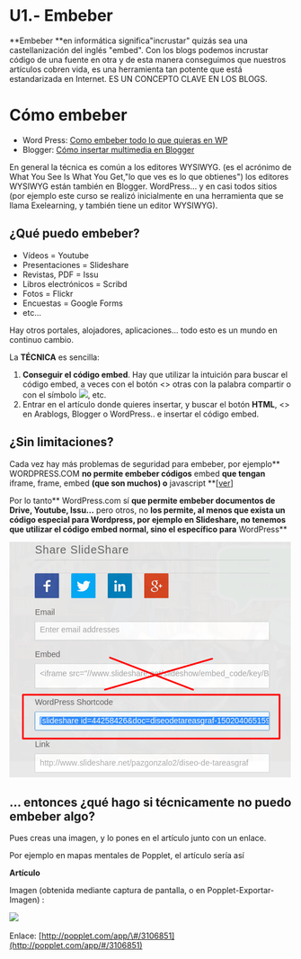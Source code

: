 # U1.- Embeber

**Embeber **en informática significa"incrustar" quizás sea una castellanización del inglés "embed". Con los blogs podemos incrustar código de una fuente en otra y de esta manera conseguimos que nuestros artículos cobren vida, es una herramienta tan potente que está estandarizada en Internet. ES UN CONCEPTO CLAVE EN LOS BLOGS.

# **Cómo embeber**

* Word Press: [Como embeber todo lo que quieras en WP](http://facilytic.catedu.es/2013/06/13/como-embeber-todo-lo-que-quieras-en-wordpress-org/)
* Blogger: [ Cómo insertar multimedia en Blogger](http://es.slideshare.net/rafaelballesteros1/cmo-embeber-insertar-contenidos-multimedia-en-blogger-28834549)

En general la técnica es común a los editores WYSIWYG. \(es el acrónimo de What You See Is What You Get,"lo que ves es lo que obtienes"\) los editores WYSIWYG están también en Blogger. WordPress... y en casi todos sitios \(por ejemplo este curso se realizó inicialmente en una herramienta que se llama Exelearning, y también tiene un editor WYSIWYG\).

## ¿Qué puedo embeber?

* Vídeos = Youtube
* Presentaciones = Slideshare
* Revistas, PDF = Issu
* Libros electrónicos = Scribd
* Fotos = Flickr
* Encuestas = Google Forms
* etc...

Hay otros portales, alojadores, aplicaciones... todo esto es un mundo en continuo cambio.

La **TÉCNICA** es sencilla:

1. **Conseguir el código embed**. Hay que utilizar la intuición para buscar el código embed, a veces con el botón &lt;&gt; otras con la palabra compartir o con el símbolo ![](https://encrypted-tbn2.gstatic.com/images?q=tbn:ANd9GcT2bl_sMdiGOUlFAFQJW9KZ4CIxJz286l8iq4ril2vdnmcN7_LFgg), etc.
2. Entrar en el artículo donde quieres insertar, y buscar el botón **HTML**, &lt;&gt; en Arablogs, Blogger o WordPress.. e insertar el código embed.

## ¿Sin limitaciones?

Cada vez hay más problemas de seguridad para embeber, por ejemplo** WORDPRESS.COM **no permite embeber códigos** embed **que tengan** iframe, frame, embed **\(que son muchos\) o** javascript **\[[ver](https://en.support.wordpress.com/code/)\]

Por lo tanto** WordPress.com sí **que permite embeber documentos de Drive, Youtube, Issu...** pero otros, no **los permite, al menos que exista un código especial para Wordpress, por ejemplo en Slideshare, no tenemos que utilizar el código embed normal, sino el específico para** WordPress**

![](img/embeberWP.png)

## ... entonces ¿qué hago si técnicamente no puedo embeber algo?

Pues creas una imagen, y lo pones en el artículo junto con un enlace.

Por ejemplo en mapas mentales de Popplet, el artículo sería así

**Artículo**

Imagen \(obtenida mediante captura de pantalla, o en Popplet-Exportar-Imagen\) :

![](http://aularagon.catedu.es/materialesaularagon2013/blogs/M2_contenido/poppletcatedu.png)

Enlace: [http://popplet.com/app/\#/3106851](http://popplet.com/app/#/3106851)

## 



